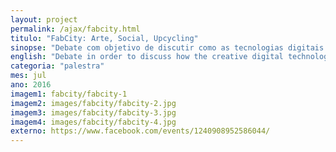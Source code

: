 ```yaml
---
layout: project
permalink: /ajax/fabcity.html
titulo: "FabCity: Arte, Social, Upcycling"
sinopse: "Debate com objetivo de discutir como as tecnologias digitais criativas dialogam com as contradições contemporâneas e podem promover transformações sociais, culturais e ambientais."
english: "Debate in order to discuss how the creative digital technologies dialogue with contemporary contradictions and can promote social, cultural and environmental changes."
categoria: "palestra"
mes: jul
ano: 2016
imagem1: fabcity/fabcity-1
imagem2: images/fabcity/fabcity-2.jpg
imagem3: images/fabcity/fabcity-3.jpg
imagem4: images/fabcity/fabcity-4.jpg
externo: https://www.facebook.com/events/1240908952586044/
---
```

